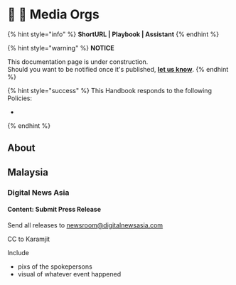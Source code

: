 # 📓 🚧 Media Orgs

{% hint style="info" %}
**ShortURL | Playbook | Assistant**
{% endhint %}

{% hint style="warning" %}
**NOTICE**

This documentation page is under construction.\
Should you want to be notified once it's published, [**let us know**](https://tiof.click/TIOFTarianUpdatesService).
{% endhint %}



{% hint style="success" %}
This Handbook responds to the following Policies:

*
{% endhint %}

## About







## Malaysia

### Digital News Asia

#### Content: Submit Press Release

Send all releases to [newsroom@digitalnewsasia.com](mailto:newsroom@digitalnewsasia.com)

CC to Karamjit&#x20;

Include

* pixs of the spokepersons
* visual of whatever event happened







